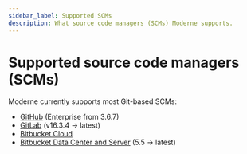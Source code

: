 ```yaml
---
sidebar_label: Supported SCMs
description: What source code managers (SCMs) Moderne supports.
---
```


# Supported source code managers (SCMs)

Moderne currently supports most Git-based SCMs:

* [GitHub](https://github.com/) (Enterprise from 3.6.7)
* [GitLab](https://about.gitlab.com/) (v16.3.4 -> latest)
* [Bitbucket Cloud](https://bitbucket.org/product/premium)
* [Bitbucket Data Center and Server](https://confluence.atlassian.com/bitbucketserver/bitbucket-data-center-872143591.html) (5.5 -> latest)
